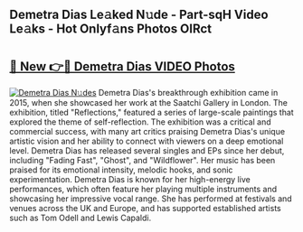 ## Demetra Dias Le𝚊ked N𝚞de - Part-sqH Video Le𝚊ks - Hot Onlyf𝚊ns Photos OIRct

# <h2><a href="http://ab47535.deff.icu/?id=Demetra+Dias">🔗 New 👉🔴 Demetra Dias VIDEO Photos</a></h2>

[![Demetra Dias N𝚞des](https://i.imgur.com/rIISA9y.gif)](http://ab47535.deff.icu/?id=Demetra+Dias)
Demetra Dias's breakthrough exhibition came in 2015, when she showcased her work at the Saatchi Gallery in London. The exhibition, titled "Reflections," featured a series of large-scale paintings that explored the theme of self-reflection. The exhibition was a critical and commercial success, with many art critics praising Demetra Dias's unique artistic vision and her ability to connect with viewers on a deep emotional level. Demetra Dias has released several singles and EPs since her debut, including "Fading Fast", "Ghost", and "Wildflower". Her music has been praised for its emotional intensity, melodic hooks, and sonic experimentation. Demetra Dias is known for her high-energy live performances, which often feature her playing multiple instruments and showcasing her impressive vocal range. She has performed at festivals and venues across the UK and Europe, and has supported established artists such as Tom Odell and Lewis Capaldi.
